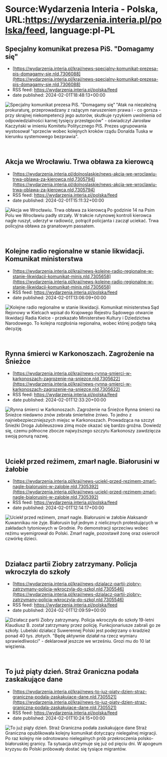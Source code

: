 # Source:Wydarzenia Interia - Polska, URL:https://wydarzenia.interia.pl/polska/feed, language:pl-PL

## Specjalny komunikat prezesa PiS. "Domagamy się"
 - [https://wydarzenia.interia.pl/kraj/news-specjalny-komunikat-prezesa-pis-domagamy-sie,nId,7306088](https://wydarzenia.interia.pl/kraj/news-specjalny-komunikat-prezesa-pis-domagamy-sie,nId,7306088)
 - RSS feed: https://wydarzenia.interia.pl/polska/feed
 - date published: 2024-02-01T18:48:13+00:00

<p><a href="https://wydarzenia.interia.pl/kraj/news-specjalny-komunikat-prezesa-pis-domagamy-sie,nId,7306088"><img align="left" alt="Specjalny komunikat prezesa PiS. &quot;Domagamy się&quot;" src="https://i.iplsc.com/specjalny-komunikat-prezesa-pis-domagamy-sie/000IBOVZ1LXWOQO6-C321.jpg" /></a>&quot;Atak na niezależną prokuraturę, przeprowadzany z rażącym naruszeniem prawa i - co gorsza - przy skrajnej niekompetencji jego autorów, skutkuje ryzykiem uwolnienia od odpowiedzialności karnej tysięcy przestępców&quot; - oświadczył Jarosław Kaczyński w imieniu Komitetu Politycznego PiS. Prezes ugrupowania wystosował &quot;sprzeciw wobec kolejnych kroków rządu Donalda Tuska w kierunku systemowego bezprawia&quot;.</p><br clear="all" />

## Akcja we Wrocławiu. Trwa obława za kierowcą
 - [https://wydarzenia.interia.pl/dolnoslaskie/news-akcja-we-wroclawiu-trwa-oblawa-za-kierowca,nId,7305794](https://wydarzenia.interia.pl/dolnoslaskie/news-akcja-we-wroclawiu-trwa-oblawa-za-kierowca,nId,7305794)
 - RSS feed: https://wydarzenia.interia.pl/polska/feed
 - date published: 2024-02-01T15:11:32+00:00

<p><a href="https://wydarzenia.interia.pl/dolnoslaskie/news-akcja-we-wroclawiu-trwa-oblawa-za-kierowca,nId,7305794"><img align="left" alt="Akcja we Wrocławiu. Trwa obława za kierowcą" src="https://i.iplsc.com/akcja-we-wroclawiu-trwa-oblawa-za-kierowca/000D5EFR2LTDCL3J-C321.jpg" /></a>Po godzinie 14 na Psim Polu we Wrocławiu padły strzały. W trakcie rutynowej kontroli kierowca nagle ruszył, uderzył w radiowóz, potrącił policjanta i zaczął uciekać. Trwa policyjna obława za granatowym passatem. </p><br clear="all" />

## Kolejne radio regionalne w stanie likwidacji. Komunikat ministerstwa
 - [https://wydarzenia.interia.pl/kraj/news-kolejne-radio-regionalne-w-stanie-likwidacji-komunikat-minis,nId,7305658](https://wydarzenia.interia.pl/kraj/news-kolejne-radio-regionalne-w-stanie-likwidacji-komunikat-minis,nId,7305658)
 - RSS feed: https://wydarzenia.interia.pl/polska/feed
 - date published: 2024-02-01T13:06:09+00:00

<p><a href="https://wydarzenia.interia.pl/kraj/news-kolejne-radio-regionalne-w-stanie-likwidacji-komunikat-minis,nId,7305658"><img align="left" alt="Kolejne radio regionalne w stanie likwidacji. Komunikat ministerstwa" src="https://i.iplsc.com/kolejne-radio-regionalne-w-stanie-likwidacji-komunikat-minis/000ICLO7PQLQYL3P-C321.jpg" /></a>Sąd Rejonowy w Kielcach wpisał do Krajowego Rejestru Sądowego otwarcie likwidacji Radia Kielce - przekazało Ministerstwo Kultury i Dziedzictwa Narodowego. To kolejna rozgłośnia regionalna, wobec której podjęto taką decyzję.</p><br clear="all" />

## Rynna śmierci w Karkonoszach. Zagrożenie na Śnieżce
 - [https://wydarzenia.interia.pl/kraj/news-rynna-smierci-w-karkonoszach-zagrozenie-na-sniezce,nId,7305622](https://wydarzenia.interia.pl/kraj/news-rynna-smierci-w-karkonoszach-zagrozenie-na-sniezce,nId,7305622)
 - RSS feed: https://wydarzenia.interia.pl/polska/feed
 - date published: 2024-02-01T12:33:20+00:00

<p><a href="https://wydarzenia.interia.pl/kraj/news-rynna-smierci-w-karkonoszach-zagrozenie-na-sniezce,nId,7305622"><img align="left" alt="Rynna śmierci w Karkonoszach. Zagrożenie na Śnieżce" src="https://i.iplsc.com/rynna-smierci-w-karkonoszach-zagrozenie-na-sniezce/000IIINH7TKFGXD0-C321.jpg" /></a>Rynna śmierci na Śnieżce niedawno znów zebrała śmiertelne żniwo. To jedno z najniebezpieczniejszych miejsc w Karkonoszach. Prowadząca na szczyt Śnieżki Droga Jubileuszowa zimą może okazać się bardzo groźna. Dowiedz się, czemu północne zbocze najwyższego szczytu Karkonoszy zawdzięcza swoją ponurą nazwę.</p><br clear="all" />

## Uciekł przed reżimem, zmarł nagle. Białorusini w żałobie
 - [https://wydarzenia.interia.pl/kraj/news-uciekl-przed-rezimem-zmarl-nagle-bialorusini-w-zalobie,nId,7305392](https://wydarzenia.interia.pl/kraj/news-uciekl-przed-rezimem-zmarl-nagle-bialorusini-w-zalobie,nId,7305392)
 - RSS feed: https://wydarzenia.interia.pl/polska/feed
 - date published: 2024-02-01T12:14:17+00:00

<p><a href="https://wydarzenia.interia.pl/kraj/news-uciekl-przed-rezimem-zmarl-nagle-bialorusini-w-zalobie,nId,7305392"><img align="left" alt="Uciekł przed reżimem, zmarł nagle. Białorusini w żałobie" src="https://i.iplsc.com/uciekl-przed-rezimem-zmarl-nagle-bialorusini-w-zalobie/000IIINA31S1ODRQ-C321.jpg" /></a>Alaksandr Kuwannikau nie żyje. Białorusin był jednym z nielicznych protestujących w zakładach tytoniowych w Grodnie. Po demonstracji sprzeciwu wobec reżimu wyemigrował do Polski. Zmarł nagle, pozostawił żonę oraz osierocił czwórkę dzieci.</p><br clear="all" />

## Działacz partii Ziobry zatrzymany. Policja wkroczyła do szkoły
 - [https://wydarzenia.interia.pl/kraj/news-dzialacz-partii-ziobry-zatrzymany-policja-wkroczyla-do-szkol,nId,7305546](https://wydarzenia.interia.pl/kraj/news-dzialacz-partii-ziobry-zatrzymany-policja-wkroczyla-do-szkol,nId,7305546)
 - RSS feed: https://wydarzenia.interia.pl/polska/feed
 - date published: 2024-02-01T12:09:59+00:00

<p><a href="https://wydarzenia.interia.pl/kraj/news-dzialacz-partii-ziobry-zatrzymany-policja-wkroczyla-do-szkol,nId,7305546"><img align="left" alt="Działacz partii Ziobry zatrzymany. Policja wkroczyła do szkoły" src="https://i.iplsc.com/dzialacz-partii-ziobry-zatrzymany-policja-wkroczyla-do-szkol/000IIIFF8VPWIUOX-C321.jpg" /></a>19-letni Klaudiusz B. został zatrzymany przez policję. Funkcjonariusze zabrali go ze szkoły. Lubelski działacz Suwerennej Polski jest podejrzany o kradzież ponad 40 tys. złotych.  &quot;Będę aktywnie działał na rzecz wymiaru sprawiedliwości&quot; - deklarował jeszcze we wrześniu. Grozi mu do 10 lat więzienia. </p><br clear="all" />

## To już piąty dzień. Straż Graniczna podała zaskakujące dane
 - [https://wydarzenia.interia.pl/kraj/news-to-juz-piaty-dzien-straz-graniczna-podala-zaskakujace-dane,nId,7305521](https://wydarzenia.interia.pl/kraj/news-to-juz-piaty-dzien-straz-graniczna-podala-zaskakujace-dane,nId,7305521)
 - RSS feed: https://wydarzenia.interia.pl/polska/feed
 - date published: 2024-02-01T10:24:15+00:00

<p><a href="https://wydarzenia.interia.pl/kraj/news-to-juz-piaty-dzien-straz-graniczna-podala-zaskakujace-dane,nId,7305521"><img align="left" alt="To już piąty dzień. Straż Graniczna podała zaskakujące dane" src="https://i.iplsc.com/to-juz-piaty-dzien-straz-graniczna-podala-zaskakujace-dane/000IIHXPCRSNYUEF-C321.jpg" /></a>Straż Graniczna opublikowała kolejny komunikat dotyczący nielegalnej migracji. Po raz kolejny nie odnotowano nielegalnych prób przekroczenia polsko-białoruskiej granicy. Ta sytuacja utrzymuje się już od pięciu dni. W apogeum kryzysu do Polski próbowały dostać się tysiące migrantów. </p><br clear="all" />

